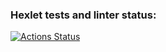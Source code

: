 ### Hexlet tests and linter status:
[![Actions Status](https://github.com/RassAnDev/java-project-72/workflows/hexlet-check/badge.svg)](https://github.com/RassAnDev/java-project-72/actions)